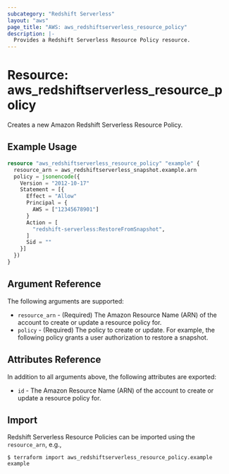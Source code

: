 ```yaml
---
subcategory: "Redshift Serverless"
layout: "aws"
page_title: "AWS: aws_redshiftserverless_resource_policy"
description: |-
  Provides a Redshift Serverless Resource Policy resource.
---
```


# Resource: aws_redshiftserverless_resource_policy

Creates a new Amazon Redshift Serverless Resource Policy.

## Example Usage

```terraform
resource "aws_redshiftserverless_resource_policy" "example" {
  resource_arn = aws_redshiftserverless_snapshot.example.arn
  policy = jsonencode({
    Version = "2012-10-17"
    Statement = [{
      Effect = "Allow"
      Principal = {
        AWS = ["12345678901"]
      }
      Action = [
        "redshift-serverless:RestoreFromSnapshot",
      ]
      Sid = ""
    }]
  })
}
```

## Argument Reference

The following arguments are supported:

* `resource_arn` - (Required) The Amazon Resource Name (ARN) of the account to create or update a resource policy for.
* `policy` - (Required) The policy to create or update. For example, the following policy grants a user authorization to restore a snapshot.

## Attributes Reference

In addition to all arguments above, the following attributes are exported:

* `id` - The Amazon Resource Name (ARN) of the account to create or update a resource policy for.

## Import

Redshift Serverless Resource Policies can be imported using the `resource_arn`, e.g.,

```
$ terraform import aws_redshiftserverless_resource_policy.example example
```

<!-- cache-key: cdktf-0.17.0-pre.15 input-dd2071cd60300c6442846a89924c7541edd9b9a54e3a7bfb8566fc1c1a353a3b -->